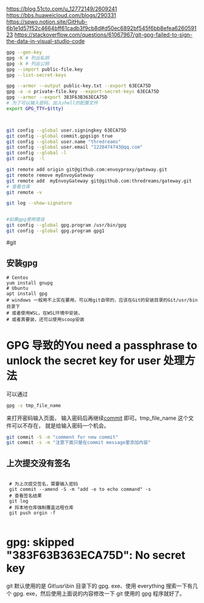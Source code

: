 https://blog.51cto.com/u_12772149/2609241
https://bbs.huaweicloud.com/blogs/290331
https://spwo.notion.site/GitHub-6b1e1d57f52c4664bff61cadb3f9cb8d#d50ec6892bf545f6bb8efea626059123
https://stackoverflow.com/questions/61067967/git-gpg-failed-to-sign-the-data-in-visual-studio-code

```sh
gpg --gen-key
gpg -K # 列出私钥
gpg -k # 列出公钥
gpg --import public-file.key
gpg --list-secret-keys

gpg --armor --output public-key.txt --export 63ECA75D
gpg -a -o private-file.key --export-secret-keys 63ECA75D
gpg --armor --export 383F63B363ECA75D
# 为了可以输入密码，加入shell的配置文件
export GPG_TTY=$(tty)



git config --global user.signingkey 63ECA75D
git config --global commit.gpgsign true
git config --global user.name "thredreams"
git config --global user.email "1220474743@qq.com"
git config --global -l
git config  -l

git remote add origin git@github.com:envoyproxy/gateway.git
git remote remove myEnvoyGateway
git remote add  myEnvoyGateway git@github.com:thredreams/gateway.git
# 查看仓库
git remote -v

git log --show-signature


#如果gpg使用错误
git config --global gpg.program /usr/bin/gpg
git config --global gpg.program gpg1
```
#git
## 安装gpg

```
# Centos
yum install gnupg
# Ubuntu
apt install gpg
# windows 一般用不上实在要用，可以用git自带的，应该在Git的安装目录的Git/usr/bin目录下
# 或者使用WSL，在WSL环境中安装，
# 或者真要装，还可以使用scoop安装
```

# GPG 导致的You need a passphrase to unlock the secret key for user 处理方法
可以通过

```bash
gpg -s tmp_file_name
```

来打开密码输入页面， 输入密码后再继续[commit](https://so.csdn.net/so/search?q=commit&spm=1001.2101.3001.7020) 即可。tmp_file_name 这个文件可以不存在， 就是给输入密码一个机会。

```bash
git commit -S -m "comment for new commit"
git commit -s -m "注意下面只是在commit message里添加内容"
```

## 上次提交没有签名

```

 # 为上次提交签名，需要输入密码
 git commit --amend -S -m "add -e to echo command" -s
 # 查看签名结果
 git log
 # 将本地仓库强制覆盖远程仓库
 git push orgin -f
 
```

# gpg: skipped "383F63B363ECA75D": No secret key
git 默认使用的是 Git\usr\bin 目录下的 gpg. exe、使用 everything 搜索一下有几个 gpg. exe，然后使用上面说的内容修改一下 git 使用的 gpg 程序就好了。
